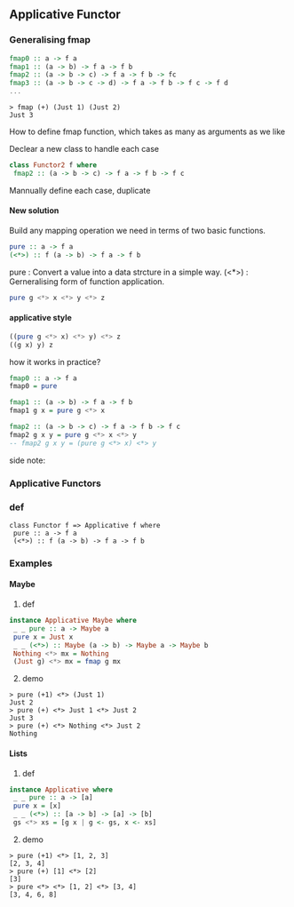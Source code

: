 ## Applicative Functor

### Generalising fmap

```haskell
fmap0 :: a -> f a
fmap1 :: (a -> b) -> f a -> f b
fmap2 :: (a -> b -> c) -> f a -> f b -> fc
fmap3 :: (a -> b -> c -> d) -> f a -> f b -> f c -> f d
...
```

```
> fmap (+) (Just 1) (Just 2)
Just 3
```
How to define fmap function, which takes as many as arguments as we like

Declear a new class to handle each case
```haskell
class Functor2 f where 
 fmap2 :: (a -> b -> c) -> f a -> f b -> f c
```
Mannually define each case, duplicate

#### New solution
Build any mapping operation we need in terms of two basic functions.
```haskell
pure :: a -> f a
(<*>) :: f (a -> b) -> f a -> f b
```
pure : Convert a value into a data strcture in a simple way.
(<*>) : Gerneralising form of function application.

```haskell
pure g <*> x <*> y <*> z
```

#### applicative style

```haskell
((pure g <*> x) <*> y) <*> z
((g x) y) z
```

how it works in practice?
```haskell
fmap0 :: a -> f a
fmap0 = pure

fmap1 :: (a -> b) -> f a -> f b
fmap1 g x = pure g <*> x

fmap2 :: (a -> b -> c) -> f a -> f b -> f c
fmap2 g x y = pure g <*> x <*> y
-- fmap2 g x y = (pure g <*> x) <*> y
```
side note:



### Applicative Functors
### def
```hakell
class Functor f => Applicative f where
 pure :: a -> f a
 (<*>) :: f (a -> b) -> f a -> f b
```

### Examples
#### Maybe
1. def
```haskell
instance Applicative Maybe where 
 _ _ pure :: a -> Maybe a
 pure x = Just x
 _ _ (<*>) :: Maybe (a -> b) -> Maybe a -> Maybe b
 Nothing <*> mx = Nothing
 (Just g) <*> mx = fmap g mx
```

2. demo
```
> pure (+1) <*> (Just 1)
Just 2
> pure (+) <*> Just 1 <*> Just 2
Just 3
> pure (+) <*> Nothing <*> Just 2
Nothing
```

#### Lists
1. def
```haskell
instance Applicative where 
 _ _ pure :: a -> [a]
 pure x = [x]
 _ _ (<*>) :: [a -> b] -> [a] -> [b]
 gs <*> xs = [g x | g <- gs, x <- xs]
```

2. demo
```
> pure (+1) <*> [1, 2, 3]
[2, 3, 4]
> pure (+) [1] <*> [2]
[3]
> pure <*> <*> [1, 2] <*> [3, 4]
[3, 4, 6, 8]
```

